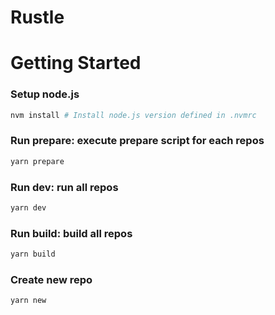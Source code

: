 # Rustle

# Getting Started

### Setup node.js
```sh
nvm install # Install node.js version defined in .nvmrc
```
### Run prepare: execute prepare script for each repos
```sh
yarn prepare
```
### Run dev: run all repos
```sh
yarn dev
```

### Run build: build all repos
```sh
yarn build
```

### Create new repo
```sh
yarn new
```
